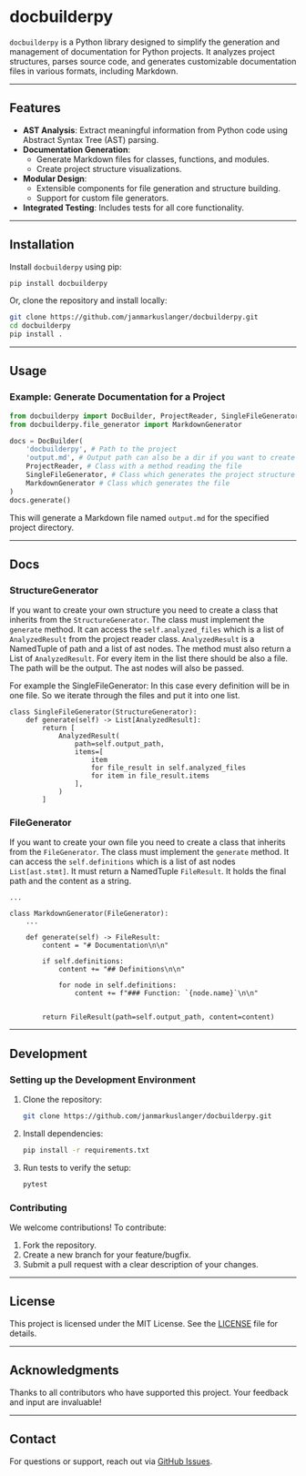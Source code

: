 # docbuilderpy

`docbuilderpy` is a Python library designed to simplify the generation and management of documentation for Python projects. It analyzes project structures, parses source code, and generates customizable documentation files in various formats, including Markdown.

---

## Features

- **AST Analysis**: Extract meaningful information from Python code using Abstract Syntax Tree (AST) parsing.
- **Documentation Generation**:
  - Generate Markdown files for classes, functions, and modules.
  - Create project structure visualizations.
- **Modular Design**:
  - Extensible components for file generation and structure building.
  - Support for custom file generators.
- **Integrated Testing**: Includes tests for all core functionality.

---

## Installation

Install `docbuilderpy` using pip:

```bash
pip install docbuilderpy
```

Or, clone the repository and install locally:

```bash
git clone https://github.com/janmarkuslanger/docbuilderpy.git
cd docbuilderpy
pip install .
```

---

## Usage

### Example: Generate Documentation for a Project

```python
from docbuilderpy import DocBuilder, ProjectReader, SingleFileGenerator
from docbuilderpy.file_generator import MarkdownGenerator

docs = DocBuilder(
    'docbuilderpy', # Path to the project 
    'output.md', # Output path can also be a dir if you want to create multiple files
    ProjectReader, # Class with a method reading the file 
    SingleFileGenerator, # Class which generates the project structure
    MarkdownGenerator # Class which generates the file 
)
docs.generate()
```

This will generate a Markdown file named `output.md` for the specified project directory.

---

## Docs

### StructureGenerator

If you want to create your own structure you need to create a class that inherits from the `StructureGenerator`.
The class must implement the `generate` method.  It can access the `self.analyzed_files` which is a list of `AnalyzedResult`
from the project reader class. `AnalyzedResult` is a NamedTuple of path and a list of ast nodes. 
The method must also return a List of `AnalyzedResult`. For every item in the list there should be also a file. 
The path will be the output. The ast nodes will also be passed.  


For example the SingleFileGenerator: 
In this case every definition will be in one file. So we iterate through the files and put it into one list.
```
class SingleFileGenerator(StructureGenerator):
    def generate(self) -> List[AnalyzedResult]:
        return [
            AnalyzedResult(
                path=self.output_path,
                items=[
                    item
                    for file_result in self.analyzed_files
                    for item in file_result.items
                ],
            )
        ]
```

### FileGenerator

If you want to create your own file you need to create a class that inherits from the `FileGenerator`.
The class must implement the `generate` method.  It can access the `self.definitions` which is a list of ast nodes `List[ast.stmt]`.
It must return a NamedTuple `FileResult`. It holds the final path and the content as a string. 


```
...

class MarkdownGenerator(FileGenerator):
    ...

    def generate(self) -> FileResult:
        content = "# Documentation\n\n"

        if self.definitions:
            content += "## Definitions\n\n"

            for node in self.definitions:
                content += f"### Function: `{node.name}`\n\n"
                

        return FileResult(path=self.output_path, content=content)

```

---

## Development

### Setting up the Development Environment

1. Clone the repository:
   ```bash
   git clone https://github.com/janmarkuslanger/docbuilderpy.git
   ```
2. Install dependencies:
   ```bash
   pip install -r requirements.txt
   ```
3. Run tests to verify the setup:
   ```bash
   pytest
   ```

### Contributing

We welcome contributions! To contribute:

1. Fork the repository.
2. Create a new branch for your feature/bugfix.
3. Submit a pull request with a clear description of your changes.

---

## License

This project is licensed under the MIT License. See the [LICENSE](LICENSE) file for details.

---

## Acknowledgments

Thanks to all contributors who have supported this project. Your feedback and input are invaluable!

---

## Contact

For questions or support, reach out via [GitHub Issues](https://github.com/janmarkuslanger/docbuilderpy/issues).

